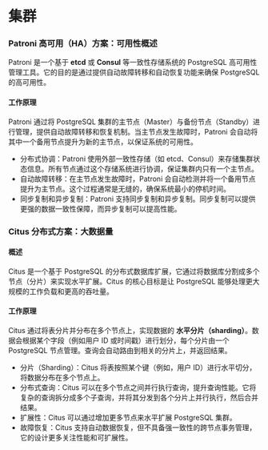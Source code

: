 # 集群

###  Patroni 高可用（HA）方案：可用性概述

Patroni 是一个基于 **etcd** 或 **Consul** 等一致性存储系统的 PostgreSQL 高可用性管理工具。它的目的是通过提供自动故障转移和自动恢复功能来确保 PostgreSQL 的高可用性。

#### 工作原理

Patroni 通过将 PostgreSQL 集群的主节点（Master）与备份节点（Standby）进行管理，提供自动故障转移和恢复机制。当主节点发生故障时，Patroni 会自动将其中一个备用节点提升为新的主节点，以保证系统的可用性。

- 分布式协调：Patroni 使用外部一致性存储（如 etcd、Consul）来存储集群状态信息。所有节点通过这个存储系统进行协调，保证集群内只有一个主节点。
- 自动故障转移：在主节点发生故障时，Patroni 会自动检测并将一个备用节点提升为主节点。这个过程通常是无缝的，确保系统最小的停机时间。
- 同步复制和异步复制：Patroni 支持同步复制和异步复制。同步复制可以提供更强的数据一致性保障，而异步复制可以提高性能。



### Citus 分布式方案：大数据量

#### 概述

Citus 是一个基于 PostgreSQL 的分布式数据库扩展，它通过将数据库分割成多个节点（分片）来实现水平扩展。Citus 的核心目标是让 PostgreSQL 能够处理更大规模的工作负载和更高的吞吐量。

#### 工作原理

Citus 通过将表分片并分布在多个节点上，实现数据的 **水平分片（sharding）**。数据会根据某个字段（例如用户 ID 或时间戳）进行划分，每个分片由一个 PostgreSQL 节点管理。查询会自动路由到相关的分片上，并返回结果。

- 分片（Sharding）：Citus 将表按照某个键（例如，用户 ID）进行水平切分，将数据分布在多个节点上。
- 分布式查询：Citus 可以在多个节点之间并行执行查询，提升查询性能。它将复杂的查询拆分成多个子查询，并将其分发到各个分片上并行执行，然后合并结果。
- 扩展性：Citus 可以通过增加更多节点来水平扩展 PostgreSQL 集群。
- 故障恢复：Citus 支持自动数据恢复，但不具备强一致性的跨节点事务管理，它的设计更多关注性能和可扩展性。